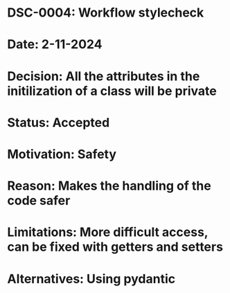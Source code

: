# DSC-0004: Workflow stylecheck
# Date: 2-11-2024
# Decision: All the attributes in the initilization of a class will be private
# Status: Accepted
# Motivation: Safety
# Reason: Makes the handling of the code safer
# Limitations: More difficult access, can be fixed with getters and setters
# Alternatives: Using pydantic
